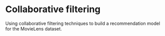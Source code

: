 # Collaborative filtering

Using collaborative filtering techniques to build a recommendation model for the MovieLens dataset.

